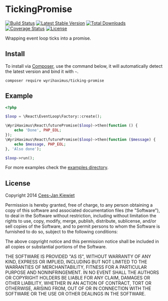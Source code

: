 TickingPromise
==============

[![Build Status](https://travis-ci.org/WyriHaximus/TickingPromise.png)](https://travis-ci.org/WyriHaximus/TickingPromise)
[![Latest Stable Version](https://poser.pugx.org/WyriHaximus/ticking-promise/v/stable.png)](https://packagist.org/packages/WyriHaximus/ticking-promise)
[![Total Downloads](https://poser.pugx.org/WyriHaximus/ticking-promise/downloads.png)](https://packagist.org/packages/WyriHaximus/ticking-promise)
[![Coverage Status](https://coveralls.io/repos/WyriHaximus/TickingPromise/badge.png)](https://coveralls.io/r/WyriHaximus/TickingPromise)
[![License](https://poser.pugx.org/wyrihaximus/ticking-promise/license.png)](https://packagist.org/packages/wyrihaximus/ticking-promise)

Wrapping event loop ticks into a promise. 

## Install ##

To install via [Composer](http://getcomposer.org/), use the command below, it will automatically detect the latest version and bind it with `~`.

```
composer require wyrihaximus/ticking-promise 
```

## Example ##

```php
<?php

$loop = \React\EventLoop\Factory::create();

\WyriHaximus\React\futurePromise($loop)->then(function () {
    echo 'Done', PHP_EOL;
});
\WyriHaximus\React\futurePromise($loop)->then(function ($message) {
    echo $message, PHP_EOL;
}, 'Also done');

$loop->run();
```

For more examples check the [examples directory](https://github.com/WyriHaximus/TickingPromise/tree/master/examples).

## License ##

Copyright 2014 [Cees-Jan Kiewiet](http://wyrihaximus.net/)

Permission is hereby granted, free of charge, to any person
obtaining a copy of this software and associated documentation
files (the "Software"), to deal in the Software without
restriction, including without limitation the rights to use,
copy, modify, merge, publish, distribute, sublicense, and/or sell
copies of the Software, and to permit persons to whom the
Software is furnished to do so, subject to the following
conditions:

The above copyright notice and this permission notice shall be
included in all copies or substantial portions of the Software.

THE SOFTWARE IS PROVIDED "AS IS", WITHOUT WARRANTY OF ANY KIND,
EXPRESS OR IMPLIED, INCLUDING BUT NOT LIMITED TO THE WARRANTIES
OF MERCHANTABILITY, FITNESS FOR A PARTICULAR PURPOSE AND
NONINFRINGEMENT. IN NO EVENT SHALL THE AUTHORS OR COPYRIGHT
HOLDERS BE LIABLE FOR ANY CLAIM, DAMAGES OR OTHER LIABILITY,
WHETHER IN AN ACTION OF CONTRACT, TORT OR OTHERWISE, ARISING
FROM, OUT OF OR IN CONNECTION WITH THE SOFTWARE OR THE USE OR
OTHER DEALINGS IN THE SOFTWARE.
